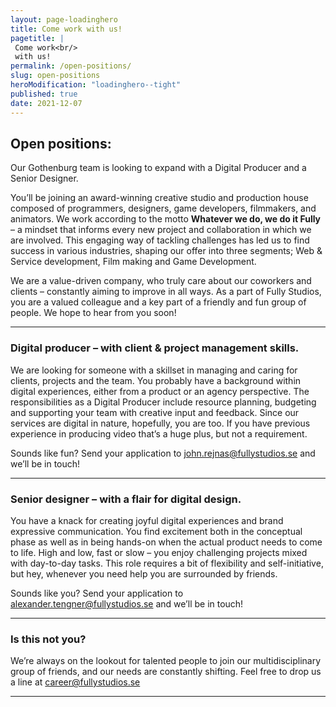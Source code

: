 ```yaml
---
layout: page-loadinghero
title: Come work with us!
pagetitle: |
 Come work<br/>
 with us!
permalink: /open-positions/
slug: open-positions
heroModification: "loadinghero--tight"
published: true
date: 2021-12-07
---
```


## Open positions:

Our Gothenburg team is looking to expand with a Digital Producer and a Senior Designer.

You’ll be joining an award-winning creative studio and production house composed of programmers, designers, game developers, filmmakers, and animators. We work according to the motto **Whatever we do, we do it Fully** – a mindset that informs every new project and collaboration in which we are involved. This engaging way of tackling challenges has led us to find success in various industries, shaping our offer into three segments; Web & Service development, Film making and Game Development.

We are a value-driven company, who truly care about our coworkers and clients – constantly aiming to improve in all ways. As a part of Fully Studios, you are a valued colleague and a key part of a friendly and fun group of people. We hope to hear from you soon!

---

<div class="box box--business">
  <h3>Digital producer – with client & project management skills.</h3>

  <p>We are looking for someone with a skillset in managing and caring for clients, projects and the team. You probably have a background within digital experiences, either from a product or an agency perspective. The responsibilities as a Digital Producer include resource planning, budgeting and supporting your team with creative input and feedback. Since our services are digital in nature, hopefully, you are too. If you have previous experience in producing video that’s a huge plus, but not a requirement.</p>

  <p>Sounds like fun? Send your application to <a href="mailto:john.rejnas@fullystudios.se">john.rejnas@fullystudios.se</a> and we’ll be in touch!</p>
</div>

---

<div class="box box--curiosities box--right">
  <h3>Senior designer – with a flair for digital design.</h3>

  <p>You have a knack for creating joyful digital experiences and brand expressive communication. You find excitement both in the conceptual phase as well as in being hands-on when the actual product needs to come to life. High and low, fast or slow – you enjoy challenging projects mixed with day-to-day tasks. This role requires a bit of flexibility and self-initiative, but hey, whenever you need help you are surrounded by friends.</p>

  <p>Sounds like you? Send your application to <a href="mailto:alexander.tengner@fullystudios.se">alexander.tengner@fullystudios.se</a> and we’ll be in touch!</p>
</div>

---

### Is this not you? 
We’re always on the lookout for talented people to join our multidisciplinary group of friends, and our needs are constantly shifting. Feel free to drop us a line at [career@fullystudios.se](mailto:career@fullystudios.se)

---